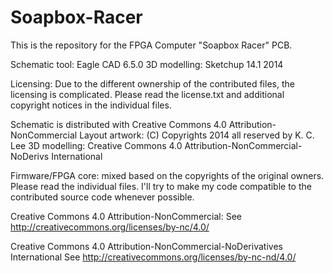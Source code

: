 Soapbox-Racer
=============

This is the repository for the FPGA Computer "Soapbox Racer" PCB.

Schematic tool: Eagle CAD 6.5.0
3D modelling: Sketchup 14.1 2014

Licensing:
Due to the different ownership of the contributed files, the licensing
is complicated.  Please read the license.txt and additional copyright
notices in the individual files.

Schematic is distributed with Creative Commons 4.0 Attribution-NonCommercial
Layout artwork: (C) Copyrights 2014 all reserved by K. C. Lee
3D modelling: Creative Commons 4.0 Attribution-NonCommercial-NoDerivs International

Firmware/FPGA core: mixed based on the copyrights of the original
owners. Please read the individual files.  I'll try to make my code compatible to 
the contributed source code whenever possible.

Creative Commons 4.0 Attribution-NonCommercial:
See http://creativecommons.org/licenses/by-nc/4.0/

Creative Commons 4.0 Attribution-NonCommercial-NoDerivatives International
See http://creativecommons.org/licenses/by-nc-nd/4.0/
